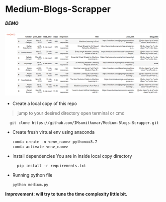 # Medium-Blogs-Scrapper


##### DEMO


![img](https://github.com/IMsumitkumar/Medium-Blogs-Scrapper/blob/main/images/medium-scrapper-screensot-demo.png)


- Create a local copy of this repo
>jump to your desired directory
>open terminal or cmd

      git clone https://github.com/IMsumitkumar/Medium-Blogs-Scrapper.git

- Create fresh virtual env using anaconda
    
      conda create -n <env_name> python==3.7
      conda activate <env_name>
      
      
- Install dependencies
You are in inside local copy directory
 
        pip install -r requirements.txt
      
- Running python file
 
      python medium.py
      
      
**Improvement: will try to tune the time complexity little bit.**

